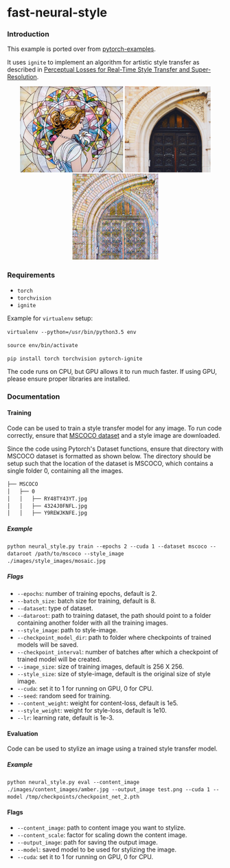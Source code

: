 # fast-neural-style

### Introduction
This example is ported over from [pytorch-examples](https://github.com/pytorch/examples/tree/master/fast_neural_style).

It uses `ignite` to implement an algorithm for artistic style transfer as described in [Perceptual Losses for Real-Time Style Transfer and Super-Resolution](https://arxiv.org/abs/1603.08155).

<p align="center">
    <img src="images/style_images/mosaic.jpg" height="200px">
    <img src="images/content_images/amber.jpg" height="200px">
    <img src="images/output_images/mosaic_amber.jpg" height="200px">
</p>

### Requirements

* `torch`
* `torchvision`
* `ignite`

Example for `virtualenv` setup:

`virtualenv --python=/usr/bin/python3.5 env`

`source env/bin/activate`

`pip install torch torchvision pytorch-ignite`

The code runs on CPU, but GPU allows it to run much faster. If using GPU, please ensure proper libraries are installed. 

### Documentation

#### Training
Code can be used to train a style transfer model for any image. To run code correctly, ensure that [MSCOCO dataset](http://images.cocodataset.org/zips/train2014.zip) and a style image are downloaded.

Since the code using Pytorch's Dataset functions, ensure that directory with MSCOCO dataset is formatted as shown below. The directory should be setup such that the location of the dataset is MSCOCO, which contains a single folder 0, containing all the images. 


```bash
├── MSCOCO
│   ├── 0
│   │   ├── RY48TY43YT.jpg
│   │   ├── 4324J0FNFL.jpg
│   │   ├── Y9REWJKNFE.jpg
```

##### Example
`python neural_style.py train --epochs 2 --cuda 1 --dataset mscoco --dataroot /path/to/mscoco --style_image ./images/style_images/mosaic.jpg`

##### Flags
* `--epochs`: number of training epochs, default is 2. 
* `--batch_size`: batch size for training, default is 8.
* `--dataset`: type of dataset. 
* `--dataroot`: path to training dataset, the path should point to a folder containing another folder with all the training images. 
* `--style_image`: path to style-image. 
* `--checkpoint_model_dir`: path to folder where checkpoints of trained models will be saved. 
* `--checkpoint_interval`: number of batches after which a checkpoint of trained model will be created. 
* `--image_size`: size of training images, default is 256 X 256.
* `--style_size`: size of style-image, default is the original size of style image. 
* `--cuda`: set it to 1 for running on GPU, 0 for CPU. 
* `--seed`: random seed for training. 
* `--content_weight`: weight for content-loss, default is 1e5. 
* `--style_weight`: weight for style-loss, default is 1e10. 
* `--lr`: learning rate, default is 1e-3. 


#### Evaluation

Code can be used to stylize an image using a trained style transfer model. 

##### Example
`python neural_style.py eval --content_image ./images/content_images/amber.jpg --output_image test.png --cuda 1 --model /tmp/checkpoints/checkpoint_net_2.pth`

#### Flags
* `--content_image`: path to content image you want to stylize.
* `--content_scale`: factor for scaling down the content image.  
* `--output_image`: path for saving the output image.  
* `--model`: saved model to be used for stylizing the image.
* `--cuda`: set it to 1 for running on GPU, 0 for CPU. 
